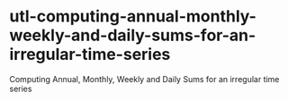 # utl-computing-annual-monthly-weekly-and-daily-sums-for-an-irregular-time-series
Computing Annual, Monthly, Weekly and Daily Sums for an irregular time series
